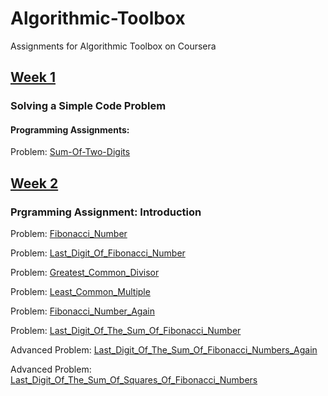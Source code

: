 # Algorithmic-Toolbox

Assignments for Algorithmic Toolbox on Coursera </br>


## [Week 1](https://github.com/omarsalem33/Algorithmic-Toolbox/blob/main/Algorithmic%20Toolbox/week1/week1_programming_challenges.pdf)</br>

### Solving a Simple Code Problem
#### Programming Assignments:</br>
Problem: [Sum-Of-Two-Digits](https://github.com/omarsalem33/Algorithmic-Toolbox/blob/main/Algorithmic%20Toolbox/week1/1-%20Sum-Of-Two-Digits.cpp)</br>


## [Week 2](https://github.com/omarsalem33/Algorithmic-Toolbox/blob/main/Algorithmic%20Toolbox/week2/week2_algorithmic_warmup.pdf)</br>
###  Prgramming Assignment: Introduction
Problem: [Fibonacci_Number](https://github.com/omarsalem33/Algorithmic-Toolbox/blob/main/Algorithmic%20Toolbox/week2/1-%20fibonacci.cpp) </br>

Problem: [Last_Digit_Of_Fibonacci_Number](https://github.com/omarsalem33/Algorithmic-Toolbox/blob/main/Algorithmic%20Toolbox/week2/2-%20last_digit_of_fibonacci_number.cpp) </br>

Problem: [Greatest_Common_Divisor](https://github.com/omarsalem33/Algorithmic-Toolbox/blob/main/Algorithmic%20Toolbox/week2/3-%20greatest_common_divisor.cpp) </br>

Problem: [Least_Common_Multiple](https://github.com/omarsalem33/Algorithmic-Toolbox/blob/main/Algorithmic%20Toolbox/week2/4-%20least_common_multiple.cpp) </br>

Problem: [Fibonacci_Number_Again](https://github.com/omarsalem33/Algorithmic-Toolbox/blob/main/Algorithmic%20Toolbox/week2/5-%20fibonacci_number_again.cpp) </br>

Problem: [Last_Digit_Of_The_Sum_Of_Fibonacci_Number](https://github.com/omarsalem33/Algorithmic-Toolbox/blob/main/Algorithmic%20Toolbox/week2/6-%20last_digit_of_the_sum_of_fibonacci_numbers.cpp)</br>

Advanced Problem: [Last_Digit_Of_The_Sum_Of_Fibonacci_Numbers_Again](https://github.com/omarsalem33/Algorithmic-Toolbox/blob/main/Algorithmic%20Toolbox/week2/7-%20last_digit_of_the_sum_of_fibonacci_numbers_again.cpp) </br>

Advanced Problem: [Last_Digit_Of_The_Sum_Of_Squares_Of_Fibonacci_Numbers](https://github.com/omarsalem33/Algorithmic-Toolbox/blob/main/Algorithmic%20Toolbox/week2/8-%20last_digit_of_the_sum_of_squares_of_fibonacci_numbers.cpp)</br>


